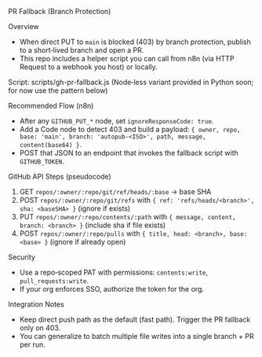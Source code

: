 PR Fallback (Branch Protection)

Overview
- When direct PUT to `main` is blocked (403) by branch protection, publish to a short‑lived branch and open a PR.
- This repo includes a helper script you can call from n8n (via HTTP Request to a webhook you host) or locally.

Script: scripts/gh-pr-fallback.js (Node‑less variant provided in Python soon; for now use the pattern below)

Recommended Flow (n8n)
- After any `GITHUB_PUT_*` node, set `ignoreResponseCode: true`.
- Add a Code node to detect 403 and build a payload: `{ owner, repo, base: 'main', branch: 'autopub-<ISO>', path, message, content(base64) }`.
- POST that JSON to an endpoint that invokes the fallback script with `GITHUB_TOKEN`.

GitHub API Steps (pseudocode)
1) GET `repos/:owner/:repo/git/ref/heads/:base` → base SHA
2) POST `repos/:owner/:repo/git/refs` with `{ ref: 'refs/heads/<branch>', sha: <baseSHA> }` (ignore if exists)
3) PUT `repos/:owner/:repo/contents/:path` with `{ message, content, branch: <branch> }` (include sha if file exists)
4) POST `repos/:owner/:repo/pulls` with `{ title, head: <branch>, base: <base> }` (ignore if already open)

Security
- Use a repo‑scoped PAT with permissions: `contents:write`, `pull_requests:write`.
- If your org enforces SSO, authorize the token for the org.

Integration Notes
- Keep direct push path as the default (fast path). Trigger the PR fallback only on 403.
- You can generalize to batch multiple file writes into a single branch + PR per run.

